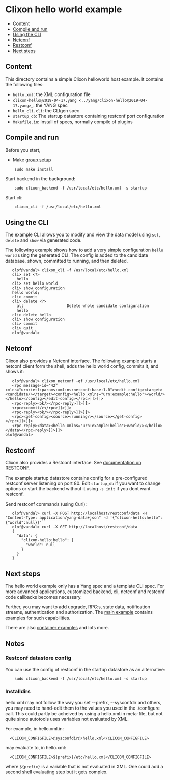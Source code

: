 # Clixon hello world example

  * [Content](#content)
  * [Compile and run](#compile)
  * [Using the CLI](#using-the-cli)
  * [Netconf](#netconf)	
  * [Restconf](#restconf)
  * [Next steps](#next-steps)
  
## Content

This directory contains a simple Clixon helloworld host example. It contains the following files:
* `hello.xml`: the XML configuration file
* `clixon-hello@2019-04-17.yang <../yang/clixon-hello@2019-04-17.yang>`_: the YANG spec
* `hello_cli.cli`: the CLIgen spec
* `startup_db`: The startup datastore containing restconf port configuration
* `Makefile.in`: install of specs, normally compile of plugins

## Compile and run

Before you start,
* Make [group setup](https://github.com/clicon/clixon/blob/master/doc/FAQ.md#do-i-need-to-setup-anything)

```
    sudo make install
```
Start backend in the background:
```
    sudo clixon_backend -f /usr/local/etc/hello.xml -s startup
```

Start cli:
```
    clixon_cli -f /usr/local/etc/hello.xml
```

## Using the CLI

The example CLI allows you to modify and view the data model using `set`, `delete` and `show` via generated code.

The following example shows how to add a very simple configuration `hello world` using the generated CLI. The config is added to the candidate database, shown, committed to running, and then deleted.
```
   olof@vandal> clixon_cli -f /usr/local/etc/hello.xml
   cli> set <?>
     hello                 
   cli> set hello world 
   cli> show configuration 
   hello world;
   cli> commit 
   cli> delete <?>
     all                   Delete whole candidate configuration
     hello                 
   cli> delete hello 
   cli> show configuration 
   cli> commit 
   cli> quit
   olof@vandal> 
```

## Netconf

Clixon also provides a Netconf interface. The following example starts a netconf client form the shell, adds the hello world config, commits it, and shows it:
```
   olof@vandal> clixon_netconf -qf /usr/local/etc/hello.xml
   <rpc message-id="42" xmlns="urn:ietf:params:xml:ns:netconf:base:1.0"><edit-config><target><candidate/></target><config><hello xmlns="urn:example:hello"><world/></hello></config></edit-config></rpc>]]>]]>
   <rpc-reply><ok/></rpc-reply>]]>]]>
   <rpc><commit/></rpc>]]>]]>
   <rpc-reply><ok/></rpc-reply>]]>]]>
   <rpc><get-config><source><running/></source></get-config></rpc>]]>]]>
   <rpc-reply><data><hello xmlns="urn:example:hello"><world/></hello></data></rpc-reply>]]>]]>
olof@vandal> 
```

## Restconf

Clixon also provides a Restconf interface. See [documentation on RESTCONF](https://clixon-docs.readthedocs.io/en/latest/restconf.html).

The example startup datastore contains config for a pre-configured restconf server listening on port 80. Edit `startup_db` if you want to change options or start the backend without it using `-s init` if you dont want restconf.

Send restconf commands (using Curl):
```
   olof@vandal> curl -X POST http://localhost/restconf/data -H "Content-Type: application/yang-data+json" -d '{"clixon-hello:hello":{"world":null}}'
   olof@vandal> curl -X GET http://localhost/restconf/data 
   {
     "data": {
       "clixon-hello:hello": {
         "world": null
       }
     }
   }
```

## Next steps

The hello world example only has a Yang spec and a template CLI
spec. For more advanced applications, customized backend, cli, netconf
and restconf code callbacks becomes necessary.

Further, you may want to add upgrade, RPC:s, state data, notification
streams, authentication and authorization. The [main example](../main)
contains examples for such capabilities.

There are also [container examples](../../docker) and lots more.

## Notes

### Restconf datastore config 

You can use the config of restconf in the startup datastore as an alternative:
```
    sudo clixon_backend -f /usr/local/etc/hello.xml -s startup
```

### Installdirs

hello.xml may not follow the way you set --prefix, --sysconfdir and others, you may need to hand-edit them to the values you used in the ./configure call. This could partly be acheived by using a hello.xml.in meta-file, but not quite since autotools uses variables not evaluated by XML.

For example, in hello.xml.in:
```
  <CLICON_CONFIGFILE>@sysconfdir@/hello.xml</CLICON_CONFIGFILE>
```
may evaluate to, in hello.xml:
```
  <CLICON_CONFIGFILE>${prefix}/etc/hello.xml</CLICON_CONFIGFILE>
```
where `${prefix}` is a variable that is not evaluated in XML. One could add a second shell evaluating step but it gets complex.

